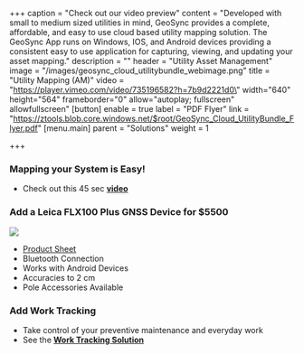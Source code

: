 +++
caption = "Check out our video preview"
content = "Developed with small to medium sized utilities in mind, GeoSync provides a complete, affordable, and easy to use cloud based utility mapping solution.  The GeoSync App runs on Windows, IOS, and Android devices providing a consistent easy to use application for capturing, viewing, and updating your asset mapping."
description = ""
header = "Utility Asset Management"
image = "/images/geosync_cloud_utilitybundle_webimage.png"
title = "Utility Mapping (AM)"
video = "https://player.vimeo.com/video/735196582?h=7b9d2221d0\" width=\"640\" height=\"564\" frameborder=\"0\" allow=\"autoplay; fullscreen\" allowfullscreen"
[button]
enable = true
label = "PDF Flyer"
link = "https://ztools.blob.core.windows.net/$root/GeoSync_Cloud_UtilityBundle_Flyer.pdf"
[menu.main]
parent = "Solutions"
weight = 1

+++
### Mapping your System is Easy!

* Check out this 45 sec [**video**](https://vimeo.com/734988953)

### Add a Leica FLX100 Plus GNSS Device for $5500

![](/images/leica_zeno_flx100.png)

* [Product Sheet](https://ztools.blob.core.windows.net/$root/Leica%20Zeno%20FLX100%20plus%20DS%20971467%200522%20en.pdf)
* Bluetooth Connection
* Works with Android Devices
* Accuracies to 2 cm
* Pole Accessories Available

### Add Work Tracking

* Take control of your preventive maintenance and everyday work
* See the [**Work Tracking Solution**](https://start.geosync.cloud/solutions/work-tracking/)